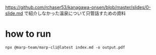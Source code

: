 https://github.com/rchaser53/kanagawa-onsen/blob/master/slides/0-slide.md で紹介しなかった温泉について只管話すための資料

# how to run

```
npx @marp-team/marp-cli@latest index.md -o output.pdf
```